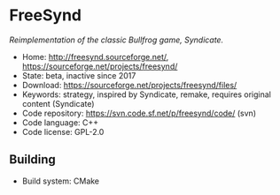 # FreeSynd

_Reimplementation of the classic Bullfrog game, Syndicate._

- Home: http://freesynd.sourceforge.net/, https://sourceforge.net/projects/freesynd/
- State: beta, inactive since 2017
- Download: https://sourceforge.net/projects/freesynd/files/
- Keywords: strategy, inspired by Syndicate, remake, requires original content (Syndicate)
- Code repository: https://svn.code.sf.net/p/freesynd/code/ (svn)
- Code language: C++
- Code license: GPL-2.0

## Building

- Build system: CMake